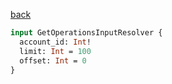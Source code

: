 [back](../../tableOfContent.md)


```graphql
input GetOperationsInputResolver {
  account_id: Int!
  limit: Int = 100
  offset: Int = 0
}
```

